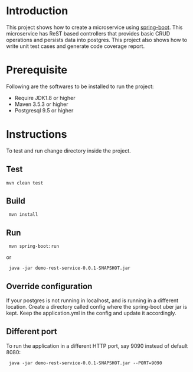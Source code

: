 # Introduction
This project shows how to create a microservice using [spring-boot](https://projects.spring.io/spring-boot/). This microservice has ReST based controllers that provides basic CRUD operations and persists data into postgres. This project also shows how to write unit test cases and generate code coverage report.

# Prerequisite
Following are the softwares to be installed to run the project:
* Require JDK1.8 or higher
* Maven 3.5.3 or higher
* Postgresql 9.5 or higher

# Instructions
To test and run change directory inside the project.
## Test
<code>mvn clean test</code>

## Build
<code> mvn install </code>

## Run
<code> mvn spring-boot:run </code>

or

<code> java -jar demo-rest-service-0.0.1-SNAPSHOT.jar </code>

## Override configuration
If your postgres is not running in localhost, and is running in a different location. Create a directory called config where the spring-boot uber jar is kept. Keep the application.yml in the config and update it accordingly.

## Different port
To run the application in a different HTTP port, say 9090 instead of default 8080:

<code> java -jar demo-rest-service-0.0.1-SNAPSHOT.jar --PORT=9090 </code>



